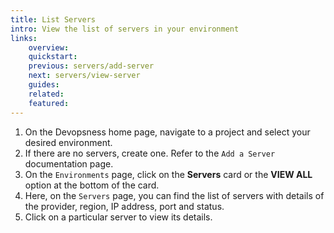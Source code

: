 ```yaml
---
title: List Servers
intro: View the list of servers in your environment
links:
    overview:
    quickstart:
    previous: servers/add-server
    next: servers/view-server
    guides:
    related:
    featured:
---
```


1. On the Devopsness home page, navigate to a project and select your desired environment.
1. If there are no servers, create one. Refer to the `Add a Server` documentation page.
1. On the `Environments` page, click on the **Servers** card or the **VIEW ALL** option at the bottom of the card. 
1. Here, on the `Servers` page, you can find the list of servers with details of the provider, region, IP address, port and status.
1. Click on a particular server to view its details. 

